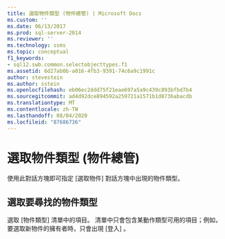 ```yaml
---
title: 選取物件類型 (物件總管) | Microsoft Docs
ms.custom: ''
ms.date: 06/13/2017
ms.prod: sql-server-2014
ms.reviewer: ''
ms.technology: ssms
ms.topic: conceptual
f1_keywords:
- sql12.swb.common.selectobjecttypes.f1
ms.assetid: 6d27ab0b-a016-4fb3-9391-74c6a9c1991c
author: stevestein
ms.author: sstein
ms.openlocfilehash: eb06ec2ddd75f21eae697a5a9c439c893bfbd7b4
ms.sourcegitcommit: ad4d92dce894592a259721a1571b1d8736abacdb
ms.translationtype: MT
ms.contentlocale: zh-TW
ms.lasthandoff: 08/04/2020
ms.locfileid: "87686736"
---
```

# <a name="select-object-types-object-explorer"></a>選取物件類型 (物件總管)
  使用此對話方塊即可指定 [選取物件]  對話方塊中出現的物件類型。  
  
## <a name="select-the-types-of-objects-to-find"></a>選取要尋找的物件類型  
 選取 [物件類型]  清單中的項目。 清單中只會包含某動作類型可用的項目；例如，要選取新物件的擁有者時，只會出現 [登入]  。  
  
  
